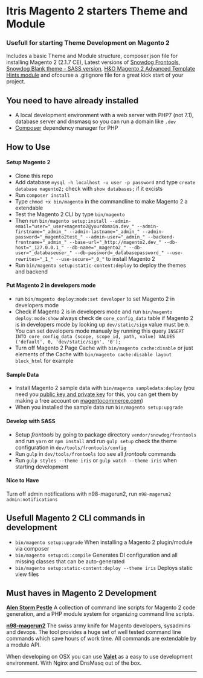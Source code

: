 # Itris Magento 2 starters Theme and Module

### Usefull for starting Theme Development on Magento 2

Includes a basic Theme and Module structure, composer.json file for installing Magento 2 (2.1.7 CE), Latest versions of [Snowdog Frontools](https://github.com/SnowdogApps/magento2-frontools), [Snowdog Blank theme - SASS version](https://github.com/SnowdogApps/magento2-theme-blank-sass), [H&O Magento 2 Advanced Template Hints module](https://github.com/ho-nl/magento2-Ho_Templatehints) and ofcourse a .gitignore file for a great kick start of your project.



## You need to have already installed
* A local development environment with a web server with PHP7 (not 7.1), database server and dnsmasq so you can run a domain like `.dev`
* [Composer](https://getcomposer.org/) dependency manager for PHP



## How to Use

#### Setup Magento 2
* Clone this repo
* Add database `mysql -h localhost -u user -p password` and type `create  database magento2;` check with `show databases;` if it excists
* Run `composer install`
* Type `chmod +x bin/magento` in the commandline to make Magento 2 a extendable
* Test the Magento 2 CLI by type `bin/magento`
* Then run `bin/magento setup:install --admin-email="user="_user+magento2@yourdomain.dev_" --admin-firstname="_admin_" --admin-lastname="_admin_" --admin-password="_magento2test_" --admin-user="_admin_" --backend-frontname="_admin_" --base-url="_http://magento2.dev_" --db-host="_127.0.0.1_" --db-name="_magento2_" --db-user="_databaseuser_" --db-password=_databasepassword_" --use-rewrites="_1_" --use-secure="_0_"` to install Magento 2
* Run `bin/magento setup:static-content:deploy` to deploy the themes and backend

#### Put Magento 2 in developers mode
* run `bin/magento deploy:mode:set developer` to set Magento 2 in developers mode
* Check if Magento 2 is in developers mode and run `bin/magento deploy:mode:show` always check de `core_config_data` table if Magento 2 is in developers mode by looking up `dev/static/sign` value must be `0`. You can set developers mode manualy by running this query `INSERT INTO core_config_data (scope, scope_id, path, value) VALUES ('default', 0, 'dev/static/sign', '0');`
* Turn off Magento 2 Page Cache with `bin/magento cache:disable` or just elements of the Cache with `bin/magento cache:disable layout block_html` for example

#### Sample Data
* Install Magento 2 sample data with `bin/magento sampledata:deploy` (you need you [public key and private key](https://www.magentocommerce.com/magento-connect/customerdata/accessKeys/list/) for this, you can get them by making a free account on [magentocommerce.com](https://www.magentocommerce.com/magento-connect/customer/account/login/))
* When you installed the sample data run `bin/magento setup:upgrade`

#### Develop with SASS
* Setup _frontools_ by going to package directory `vendor/snowdog/frontools` and run `yarn` or `npm install` and run `gulp setup` check the theme configuration in `dev/tools/frontools/config`
* Run `gulp` in `dev/tools/frontools` too see all _frontools_ commands
* Run `gulp styles --theme iris` or `gulp watch --theme iris` when starting development

#### Nice to Have
Turn off admin notifications with n98-magerun2, run `n98-magerun2 admin:notifications`



## Usefull Magento 2 CLI commands in development
* `bin/magento setup:upgrade` When installing a Magento 2 plugin/module via composer
* `bin/magento setup:di:compile` Generates DI configuration and all missing classes that can be auto-generated
* `bin/magento setup:static-content:deploy --theme iris` Deploys static view files



## Must haves in Magento 2 Development 

**[Alen Storm Pestle](https://github.com/astorm/pestle)** A collection of command line scripts for Magento 2 code generation, and a PHP module system for organizing command line scripts.

**[n98-magerun2](https://github.com/netz98/n98-magerun2)** The swiss army knife for Magento developers, sysadmins and devops. The tool provides a huge set of well tested command line commands which save hours of work time. All commands are extendable by a module API. 

When developing on OSX you can use **[Valet](https://laravel.com/docs/master/valet)** as a easy to use development environment. With Nginx and DnsMasq out of the box.



---

